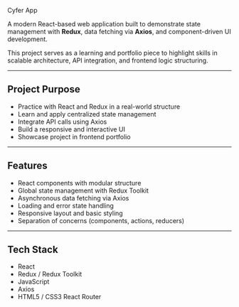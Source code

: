  Cyfer App

A modern React-based web application built to demonstrate state management with **Redux**, data fetching via **Axios**, and component-driven UI development.

This project serves as a learning and portfolio piece to highlight skills in scalable architecture, API integration, and frontend logic structuring.

---

##  Project Purpose

- Practice with React and Redux in a real-world structure
- Learn and apply centralized state management
- Integrate API calls using Axios
- Build a responsive and interactive UI
- Showcase project in frontend portfolio

---

## Features

- React components with modular structure
- Global state management with Redux Toolkit
- Asynchronous data fetching via Axios
- Loading and error state handling
- Responsive layout and basic styling
- Separation of concerns (components, actions, reducers)

---

##  Tech Stack

- React
- Redux / Redux Toolkit
- JavaScript 
- Axios
- HTML5 / CSS3
 React Router
